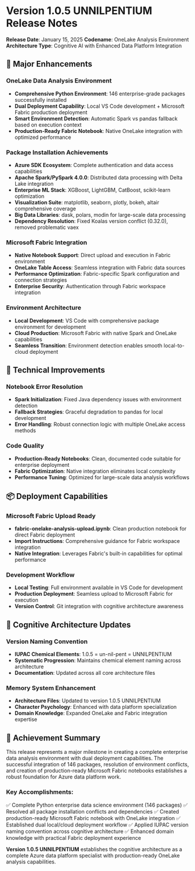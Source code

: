 # Version 1.0.5 UNNILPENTIUM Release Notes

**Release Date**: January 15, 2025
**Codename**: OneLake Analysis Environment
**Architecture Type**: Cognitive AI with Enhanced Data Platform Integration

## 🚀 Major Enhancements

### OneLake Data Analysis Environment
- **Comprehensive Python Environment**: 146 enterprise-grade packages successfully installed
- **Dual Deployment Capability**: Local VS Code development + Microsoft Fabric production deployment
- **Smart Environment Detection**: Automatic Spark vs pandas fallback based on execution context
- **Production-Ready Fabric Notebook**: Native OneLake integration with optimized performance

### Package Installation Achievements
- **Azure SDK Ecosystem**: Complete authentication and data access capabilities
- **Apache Spark/PySpark 4.0.0**: Distributed data processing with Delta Lake integration
- **Enterprise ML Stack**: XGBoost, LightGBM, CatBoost, scikit-learn optimization
- **Visualization Suite**: matplotlib, seaborn, plotly, bokeh, altair comprehensive coverage
- **Big Data Libraries**: dask, polars, modin for large-scale data processing
- **Dependency Resolution**: Fixed Koalas version conflict (0.32.0), removed problematic vaex

### Microsoft Fabric Integration
- **Native Notebook Support**: Direct upload and execution in Fabric environment
- **OneLake Table Access**: Seamless integration with Fabric data sources
- **Performance Optimization**: Fabric-specific Spark configuration and connection strategies
- **Enterprise Security**: Authentication through Fabric workspace integration

### Environment Architecture
- **Local Development**: VS Code with comprehensive package environment for development
- **Cloud Production**: Microsoft Fabric with native Spark and OneLake capabilities
- **Seamless Transition**: Environment detection enables smooth local-to-cloud deployment

## 🔧 Technical Improvements

### Notebook Error Resolution
- **Spark Initialization**: Fixed Java dependency issues with environment detection
- **Fallback Strategies**: Graceful degradation to pandas for local development
- **Error Handling**: Robust connection logic with multiple OneLake access methods

### Code Quality
- **Production-Ready Notebooks**: Clean, documented code suitable for enterprise deployment
- **Fabric Optimization**: Native integration eliminates local complexity
- **Performance Tuning**: Optimized for large-scale data analysis workflows

## 📦 Deployment Capabilities

### Microsoft Fabric Upload Ready
- **fabric-onelake-analysis-upload.ipynb**: Clean production notebook for direct Fabric deployment
- **Import Instructions**: Comprehensive guidance for Fabric workspace integration
- **Native Integration**: Leverages Fabric's built-in capabilities for optimal performance

### Development Workflow
- **Local Testing**: Full environment available in VS Code for development
- **Production Deployment**: Seamless upload to Microsoft Fabric for execution
- **Version Control**: Git integration with cognitive architecture awareness

## 🧠 Cognitive Architecture Updates

### Version Naming Convention
- **IUPAC Chemical Elements**: 1.0.5 = un-nil-pent = UNNILPENTIUM
- **Systematic Progression**: Maintains chemical element naming across architecture
- **Documentation**: Updated across all core architecture files

### Memory System Enhancement
- **Architecture Files**: Updated to version 1.0.5 UNNILPENTIUM
- **Character Psychology**: Enhanced with data platform specialization
- **Domain Knowledge**: Expanded OneLake and Fabric integration expertise

## 🎯 Achievement Summary

This release represents a major milestone in creating a complete enterprise data analysis environment with dual deployment capabilities. The successful integration of 146 packages, resolution of environment conflicts, and creation of production-ready Microsoft Fabric notebooks establishes a robust foundation for Azure data platform work.

### Key Accomplishments:
✅ Complete Python enterprise data science environment (146 packages)
✅ Resolved all package installation conflicts and dependencies
✅ Created production-ready Microsoft Fabric notebook with OneLake integration
✅ Established dual local/cloud deployment workflow
✅ Applied IUPAC version naming convention across cognitive architecture
✅ Enhanced domain knowledge with practical Fabric deployment experience

**Version 1.0.5 UNNILPENTIUM** establishes the cognitive architecture as a complete Azure data platform specialist with production-ready OneLake analysis capabilities.
